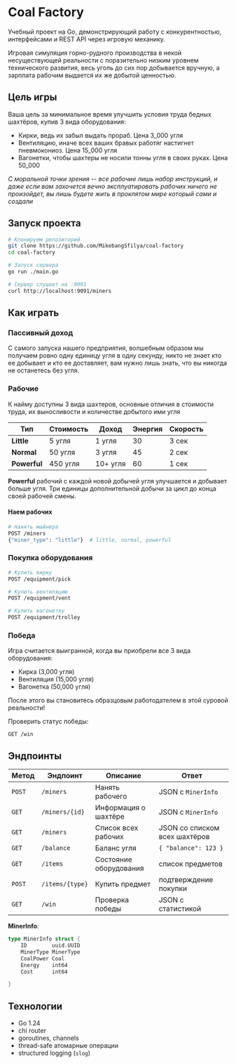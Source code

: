 # Coal Factory

Учебный проект на Go, демонстрирующий работу с конкурентностью, интерфейсами и REST API через игровую механику.

Игровая симуляция горно-рудного производства в некой несуществующей реальности с поразительно низким уровнем технического развития, весь уголь до сих пор добывается вручную, а зарплата рабочим выдается их же добытой ценностью. 

## Цель игры

Ваша цель за минимальное время улучшить условия труда бедных шахтёров, купив 3 вида оборудования: 
- Кирки, ведь их забыл выдать прораб. Цена 3_000 угля
- Вентиляцию, иначе всех ваших бравых работяг настигнет пневмокониоз. Цена 15_000 угля
- Вагонетки, чтобы шахтеры не носили тонны угля в своих руках. Цена 50_000

*С моральной точки зрения -- все рабочие лишь набор инструкций, и даже если вам захочется вечно эксплуатировать рабочих ничего не произойдет, вы лишь будете жить в проклятом мире который сами и создали*

## Запуск проекта

```bash
# Клонируем репозиторий
git clone https://github.com/MikebangSfilya/coal-factory
cd coal-factory

# Запуск сервера
go run ./main.go

# Сервер слушает на :9091
curl http://localhost:9091/miners
```
## Как играть 

### Пассивный доход 

С самого запуска нашего предприятия, волшебным образом мы получаем ровно одну единицу угля в одну секунду, никто не знает кто ее добывает и кто ее доставляет, вам нужно лишь знать, что вы никогда не останетесь без угля. 

### Рабочие 

К найму доступны 3 вида шахтеров, основные отличия в стоимости труда, их выносливости и количестве добытого ими угля

| Тип          | Стоимость | Доход    | Энергия | Скорость |
| ------------ | --------- | -------- | ------- | -------- |
| **Little**   | 5 угля    | 1 угля   | 30      | 3 сек    |
| **Normal**   | 50 угля   | 3 угля   | 45      | 2 сек    |
| **Powerful** | 450 угля  | 10+ угля | 60      | 1 сек    |

**Powerful** рабочий с каждой новой добычей угля улучшается и добывает больше угля. Три единицы дополнительной добычи за цикл до конца своей рабочей смены.

#### Наем рабочих 

``` bash
# Нанять майнера
POST /miners
{"miner_type": "little"}  # little, normal, powerful
```

### Покупка оборудования 
``` bash
# Купить кирку
POST /equipment/pick

# Купить вентиляцию  
POST /equipment/vent

# Купить вагонетку
POST /equipment/trolley
```

### Победа 

Игра считается выигранной, когда вы приобрели все 3 вида оборудования:
-  Кирка (3,000 угля)
-  Вентиляция (15,000 угля)  
-  Вагонетка (50,000 угля)

После этого вы становитесь образцовым работодателем в этой суровой реальности!

Проверить статус победы:

`GET /win`

## Эндпоинты

| Метод  | Эндпоинт        | Описание               | Ответ                         |
| ------ | --------------- | ---------------------- | ----------------------------- |
| `POST` | `/miners`       | Нанять рабочего        | JSON c `MinerInfo`            |
| `GET`  | `/miners/{id}`  | Информация о шахтёре   | JSON c `MinerInfo`            |
| `GET`  | `/miners`       | Список всех рабочих    | JSON со списком всех шахтёров |
| `GET`  | `/balance`      | Баланс угля            | `{ "balance": 123 }`          |
| `GET`  | `/items`        | Состояние оборудования | список предметов              |
| `POST` | `/items/{type}` | Купить предмет         | подтверждение покупки         |
| `GET`  | `/win`          | Проверка победы        | JSON с статистикой            |

**MinerInfo**:

```go
type MinerInfo struct {
    ID        uuid.UUID
    MinerType MinerType
    CoalPower Coal
    Energy    int64
    Cost      int64

}
```

## Технологии
- Go 1.24
- chi router
- goroutines, channels
- thread-safe атомарные операции
- structured logging (`slog`)


